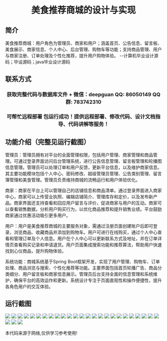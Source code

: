 <p><h1 align="center">美食推荐商城的设计与实现</h1></p>

## 简介
美食推荐商城：用户角色为管理员、商家和用户；涵盖首页、公告信息、留言板、美食展示、商家信息、个人中心、后台管理、购物车等功能；支持商品管理、用户与商家注册、订单处理及个性化推荐，提升用户购物体验。    --计算机毕业设计源码；毕设源码；java毕业设计源码


## 联系方式
<p><h3 align="center">获取完整代码与数据库文件 + 微信：deepguan QQ: 86050149 QQ群: 783742310</h3></p>
<p><h3 align="center">可帮忙远程部署 包运行成功！提供远程部署、修改代码、设计文档指导、代码讲解等服务！</h3></p>

## 功能介绍（完整见运行截图）
管理员：管理员拥有对平台的全面管理权限，包括用户管理、商家管理和商品管理。可通过登录界面访问后台管理系统，进行公告信息管理、留言板管理和轮播图信息管理。管理员可以处理订单和用户反馈，更新平台信息，以及维护商家信息。其主要功能模块包括个人中心、密码修改、超级管理员管理、公告类别管理、留言簿管理和美食管理。管理员负责维持商城的流畅运行和用户体验优化。

商家：商家在平台上可以管理自己的店铺信息和商品清单。通过登录界面进入商家中心，商家可以上传营业执照、编辑店铺简介、管理库存和定价，以及发布新产品。商家界面还支持查看和回应用户留言与评价，促进商家与用户的互动。商家可以查看销售数据，分析用户购买行为，以优化商品推荐和提升销售业绩。平台鼓励商家通过优惠活动吸引更多用户。

用户：用户是美食推荐商城的主要服务对象，需通过注册页面创建账户后即可登录，浏览商品、收藏商品并添加到购物车。用户可进行在线购买，通过个人中心查看和管理订单及个人信息。用户在个人中心可以更新联系方式及地址，并在订单详情页查看购买记录和申请退货。用户页面集成搜索功能和推荐算法，帮助用户快速找到心仪商品，提升购物体验。

系统功能：商城系统基于Spring Boot框架开发，实现了用户管理、购物车、订单处理、商品浏览与搜索、个性化推荐等功能。主要界面包括首页轮播广告、商品分类细分、用户留言板和商家信息展示。管理员后台支持全面的信息管理和系统维护，确保平台的高效运作和更新。系统设计专注于页面直观性和操作便捷性，提升各角色用户的交互体验。


## 运行截图
![](img/001.jpg)
![](img/002.jpg)
![](img/003.jpg)
![](img/004.jpg)
![](img/005.jpg)
![](img/006.jpg)
![](img/007.jpg)
![](img/008.jpg)
![](img/009.jpg)
![](img/010.jpg)
![](img/011.jpg)
![](img/012.jpg)
![](img/013.jpg)
![](img/014.jpg)
![](img/015.jpg)
![](img/016.jpg)
![](img/017.jpg)
![](img/018.jpg)
![](img/019.jpg)
![](img/020.jpg)
![](img/021.jpg)
![](img/022.jpg)
![](img/023.jpg)
![](img/024.jpg)
![](img/025.jpg)
![](img/026.jpg)
![](img/027.jpg)
![](img/028.jpg)

<p>本代码来源于网络,仅供学习参考使用!</p>
